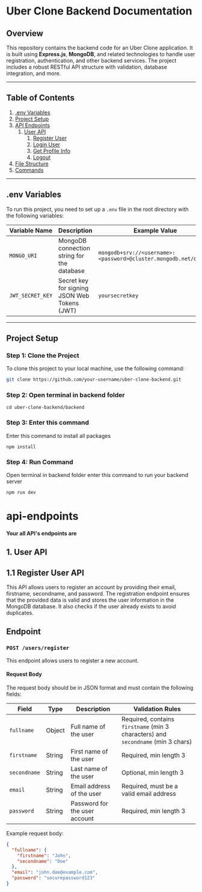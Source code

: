 # Uber Clone Backend Documentation

## Overview

This repository contains the backend code for an Uber Clone application. It is built using **Express.js**, **MongoDB**, and related technologies to handle user registration, authentication, and other backend services. The project includes a robust RESTful API structure with validation, database integration, and more.

---

## Table of Contents
1. [.env Variables](#env-variables)
2. [Project Setup](#project-setup)
3. [API Endpoints](#api-endpoints)
   1. [User API](#user-api)
      1. [Register User](#register-user-api)
      2. [Login User](#login-user-api)
      3. [Get Profile Info](#get-profile-info)
      4. [Logout](#logout)
4. [File Structure](#file-structure)
5. [Commands](#commands)

---

## .env Variables

To run this project, you need to set up a `.env` file in the root directory with the following variables:

| Variable Name       | Description                                                   | Example Value                        |
|---------------------|---------------------------------------------------------------|--------------------------------------|
| `MONGO_URI`         | MongoDB connection string for the database                    | `mongodb+srv://<username>:<password>@cluster.mongodb.net/dbname` |
| `JWT_SECRET_KEY`    | Secret key for signing JSON Web Tokens (JWT)                  | `yoursecretkey`                      |

---

## Project Setup

### Step 1: Clone the Project

To clone this project to your local machine, use the following command:

```bash
git clone https://github.com/your-username/uber-clone-backend.git

```

### Step 2: Open terminal in backend folder
```
cd uber-clone-backend/backend
```
### Step 3: Enter this command 
Enter this command to install all packages
```
npm install
```

### Step 4: Run Command
Open terminal in backend folder enter this command to run your backend server
```
npm run dev
```

# api-endpoints
#### Your all API's endpoints are

## 1. User API

## 1.1 Register User API

This API allows users to register an account by providing their email, firstname, secondname, and password. The registration endpoint ensures that the provided data is valid and stores the user information in the MongoDB database. It also checks if the user already exists to avoid duplicates.

## Endpoint

### `POST /users/register`

This endpoint allows users to register a new account.

#### Request Body

The request body should be in JSON format and must contain the following fields:

| Field        | Type   | Description                                      | Validation Rules                                                                 |
|--------------|--------|--------------------------------------------------|----------------------------------------------------------------------------------|
| `fullname`   | Object | Full name of the user                            | Required, contains `firstname` (min 3 characters) and `secondname` (min 3 chars) |
| `firstname`  | String | First name of the user                           | Required, min length 3                                                           |
| `secondname` | String | Last name of the user                            | Optional, min length 3                                                           |
| `email`      | String | Email address of the user                        | Required, must be a valid email address                                           |
| `password`   | String | Password for the user account                    | Required, min length 3                                                           |

Example request body:

```json
{
  "fullname": {
    "firstname": "John",
    "secondname": "Doe"
  },
  "email": "john.doe@example.com",
  "password": "securepassword123"
}

